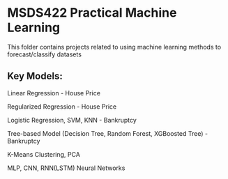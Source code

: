# MSDS422 Practical Machine Learning
This folder contains projects related to using machine learning methods to forecast/classify datasets
## Key Models: 

Linear Regression - House Price

Regularized Regression - House Price

Logistic Regression, SVM, KNN - Bankruptcy

Tree-based Model (Decision Tree, Random Forest, XGBoosted Tree) - Bankruptcy

K-Means Clustering, PCA

MLP, CNN, RNN(LSTM) Neural Networks

